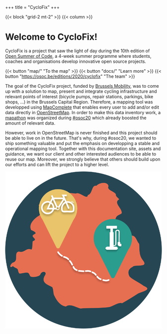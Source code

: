 +++
title = "CycloFix"
+++

{{< block "grid-2 mt-2" >}}
{{< column >}}

# Welcome to CycloFix!

CycloFix is a project that saw the light of day during the 10th edition of [Open Summer of Code](https://summerofcode.be/), a 4-week summer programme where students, coaches and organisations develop innovative open source projects.

{{< button "map/" "To the map" >}}  {{< button "docs/" "Learn more" >}} {{< button "https://osoc.be/editions/2020/cyclofix" "The team" >}}

The goal of the CycloFix project, funded by [Brussels Mobility](https://mobilite-mobiliteit.brussels), was to come up with a solution to map, present and integrate cycling infrastructure and relevant points of interest (bicycle pumps, repair stations, parkings, bike shops, ...) in the Brussels Capital Region. Therefore, a mapping tool was developped using [MapComplete](https://github.com/pietervdvn/MapComplete) that enables every user to add and/or edit data directly in [OpenStreetMap](https://welcome.openstreetmap.org/). In order to make this data inventory work, a [mapathon](/docs/mapathon/) was organized during [#osoc20](https://osoc.be/editions/2020) which already boosted the amount of relevant data.

However, work in OpenStreetMap is never finished and this project should be able to live on in the future. That's why, during #osoc20, we wanted to ship something valuable and put the emphasis on developping a stable and operational mapping tool. Together with this documentation site, assets and guidance, we want our client and other interested audiences to be able to reuse our map. Moreover, we strongly believe that others should build upon our efforts and can lift the project to a higher level.

![Cyclofix crest](/images/cyclofix-crest.svg)


